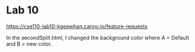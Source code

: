 # Lab 10  
https://cse110-lab10-kgeewhan.canny.io/feature-requests
  
In the secondSplit.html, I changed the background color where A = Default and B = new color. 